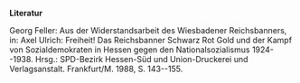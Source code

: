 **Literatur**

Georg Feller: Aus der Widerstandsarbeit des Wiesbadener Reichsbanners,
in: Axel Ulrich: Freiheit! Das Reichsbanner Schwarz Rot Gold und der
Kampf von Sozialdemokraten in Hessen gegen den Nationalsozialismus
1924--1938. Hrsg.: SPD-Bezirk Hessen-Süd und Union-Druckerei und
Verlagsanstalt. Frankfurt/M. 1988, S. 143--155.
